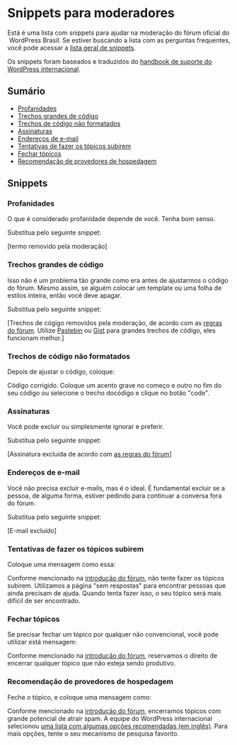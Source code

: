 # Snippets para moderadores

Está é uma lista com snippets para ajudar na moderação do fórum oficial do WordPress Brasil. Se estiver buscando a lista com as perguntas frequentes, você pode acessar a [lista geral de snippets](https://github.com/wpbrasil/forum-tools/blob/master/snippets.md).

Os snippets foram baseados e traduzidos do [handbook de suporte do WordPress internacional](https://make.wordpress.org/support/handbook/contributing-to-the-wordpress-forums/stock-answers/).


## Sumário

* [Profanidades](#profanidades)
* [Trechos grandes de código](#trechos-grandes-de-código)
* [Trechos de código não formatados](#trechos-de-código-não-formatados)
* [Assinaturas](#assinaturas)
* [Endereços de e-mail](#endereços-de-e-mail)
* [Tentativas de fazer os tópicos subirem](#tentativas-de-fazer-os-tópicos-subirem)
* [Fechar tópicos](#fechar-tópicos)
* [Recomendação de provedores de hospedagem](#recomendação-de-provedores-de-hospedagem)

## Snippets

### Profanidades

O que é considerado profanidade depende de você. Tenha bom senso.

Substitua pelo seguinte snippet:

[termo removido pela moderação]

### Trechos grandes de código

Isso não é um problema tão grande como era antes de ajustarmos o código do fórum. Mesmo assim, se alguém colocar um template ou uma folha de estilos inteira, então você deve apagar.

Substitua pelo seguinte snippet:

[Trechos de cógigo removidos pela moderação, de acordo com as <a href="https://br.wordpress.org/support/boas-vindas/">regras do fórum</a>. Utilize <a href="https://pastebin.com/">Pastebin</a> ou <a href="https://gist.github.com/">Gist</a> para grandes trechos de código, eles funcionam melhor.]

### Trechos de código não formatados

Depois de ajustar o código, coloque:

Código corrigido. Coloque um acento grave no começo e outro no fim do seu código ou selecione o trecho docódigo e clique no botão "code".

### Assinaturas

Você pode excluir ou simplesmente ignorar e preferir.

Substitua pelo seguinte snippet:

[Assinatura excluída de acordo com <a href="https://br.wordpress.org/support/diretrizes-do-forum/">as regras do fórum</a>]

### Endereços de e-mail

Você não precisa excluir e-mails, mas é o ideal. É fundamental excluir se a pessoa, de alguma forma, estiver pedindo para continuar a conversa fora do fórum.

Substitua pelo seguinte snippet:

[E-mail excluído]

### Tentativas de fazer os tópicos subirem

Coloque uma mensagem como essa:

Conforme mencionado na <a href="https://br.wordpress.org/support/boas-vindas/">introdução do fórum</a>, não tente fazer os tópicos subirem. Utilizamos a página "sem respostas" para encontrar pessoas que ainda precisam de ajuda. Quando tenta fazer isso, o seu tópico será mais difícil de ser encontrado.

### Fechar tópicos

Se precisar fechar um tópico por qualquer não convencional, você pode utilizar está mensagem:

Conforme mencionado na <a href="https://br.wordpress.org/support/boas-vindas/">introdução do fórum</a>, reservamos o direito de encerrar qualquer tópico que não esteja sendo produtivo.

### Recomendação de provedores de hospedagem

Feche o tópico, e coloque uma mensagem como:

Conforme mencionado na <a href="https://br.wordpress.org/support/boas-vindas/">introdução do fórum</a>, encerramos tópicos com grande potencial de atrair spam. A equipe do WordPress internacional selecionou <a href="https://wordpress.org/hosting/">uma lista com algumas opções recomendadas (em inglês)</a>. Para mais opções, tente o seu mecanismo de pesquisa favorito.

